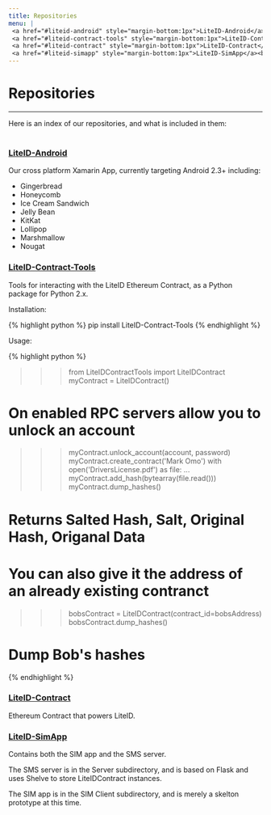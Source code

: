 ```yaml
---
title: Repositories
menu: | 
 <a href="#liteid-android" style="margin-bottom:1px">LiteID-Android</a><br>
 <a href="#liteid-contract-tools" style="margin-bottom:1px">LiteID-Contract-Tools</a><br>
 <a href="#liteid-contract" style="margin-bottom:1px">LiteID-Contract</a><br>
 <a href="#liteid-simapp" style="margin-bottom:1px">LiteID-SimApp</a><br>
---
```


# Repositories
---
Here is an index of our repositories, and what is included in them:
<br><br>

### [LiteID-Android](https://github.com/LiteID/LiteID-Android)

Our cross platform Xamarin App, currently targeting Android 2.3+ including:

 - Gingerbread
 - Honeycomb
 - Ice Cream Sandwich
 - Jelly Bean
 - KitKat
 - Lollipop
 - Marshmallow
 - Nougat

### [LiteID-Contract-Tools](https://github.com/LiteID/LiteID-Contract-Tools)

Tools for interacting with the LiteID Ethereum Contract, as a Python package for Python 2.x.

Installation:

{% highlight python %}
pip install LiteID-Contract-Tools
{% endhighlight %}

Usage:

{% highlight python %}
>>> from LiteIDContractTools import LiteIDContract
>>> myContract = LiteIDContract()
# On enabled RPC servers allow you to unlock an account
>>> myContract.unlock_account(account, password)
>>> myContract.create_contract('Mark Omo')
>>> with open('DriversLicense.pdf') as file:
... 	myContract.add_hash(bytearray(file.read()))
>>> myContract.dump_hashes()
# Returns Salted Hash, Salt, Original Hash, Origanal Data
# You can also give it the address of an already existing contranct
>>> bobsContract = LiteIDContract(contract_id=bobsAddress)
>>> bobsContract.dump_hashes()
# Dump Bob's hashes
{% endhighlight %}

### [LiteID-Contract](https://github.com/LiteID/LiteID-Contract)

Ethereum Contract that powers LiteID.

### [LiteID-SimApp](https://github.com/LiteID/LiteID-SimApp)

Contains both the SIM app and the SMS server.

The SMS server is in the Server subdirectory, and is based on Flask and uses Shelve to store LiteIDContract instances.

The SIM app is in the SIM Client subdirectory, and is merely a skelton prototype at this time.